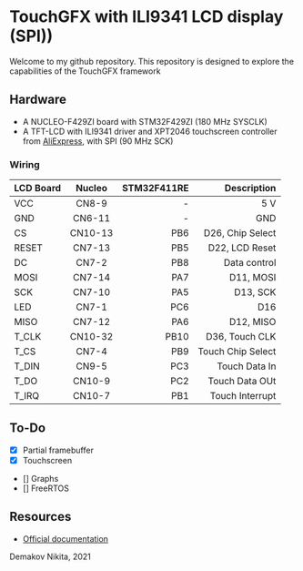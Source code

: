 # TouchGFX with ILI9341 LCD display (SPI))

Welcome to my github repository. This repository is designed to explore the capabilities of the TouchGFX framework
## Hardware 
 * A NUCLEO-F429ZI board with STM32F429ZI (180 MHz SYSCLK)
 * A TFT-LCD with ILI9341 driver and XPT2046 touchscreen controller from [AliExpress](https://www.aliexpress.com/item/32815224002.html?spm=a2g0s.9042311.0.0.6f9d4c4dv0T4OV), with SPI (90 MHz SCK)

### Wiring

|LCD Board|Nucleo   |STM32F411RE| Description       |
| ------- |:-----:  | ---------:|	--------------:	|
|VCC      |CN8-9    | -         | 5 V               |
|GND      |CN6-11   | -         | GND	            |
|CS       |CN10-13  | PB6       | D26, Chip Select  |
|RESET    |CN7-13   | PB5       | D22,  LCD Reset   |
|DC       |CN7-2    | PB8       | Data control      |
|MOSI     |CN7-14   | PA7       | D11, MOSI         |
|SCK      |CN7-10   | PA5       | D13, SCK          |
|LED      |CN7-1    | PC6       | D16               |
|MISO     |CN7-12   | PA6       | D12, MISO         |
|T_CLK    |CN10-32  | PB10      | D36, Touch CLK    |
|T_CS     |CN7-4    | PB9       | Touch Chip Select |
|T_DIN    |CN9-5    | PC3       | Touch Data In     |
|T_DO     |CN10-9   | PC2       | Touch Data OUt    |
|T_IRQ    |CN10-7   | PB1       | Touch Interrupt   |

## To-Do

 - [x] Partial framebuffer 
 - [x] Touchscreen
 - [] Graphs
 - [] FreeRTOS 

## Resources

 - [Official documentation](https://support.touchgfx.com/docs/introduction/welcome)

 Demakov Nikita, 2021